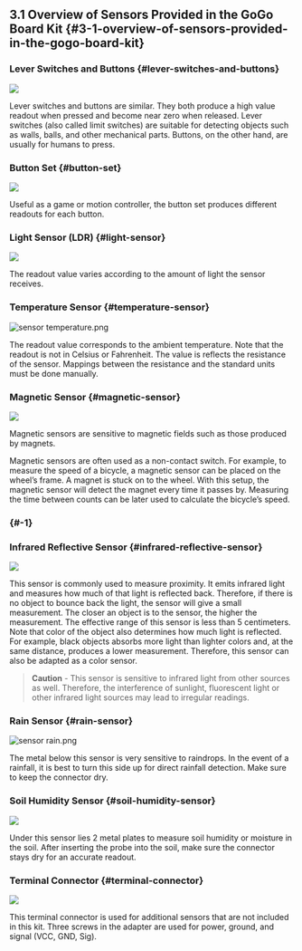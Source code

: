 ## 3.1 Overview of Sensors Provided in the GoGo Board Kit {#3-1-overview-of-sensors-provided-in-the-gogo-board-kit}

### Lever Switches and Buttons {#lever-switches-and-buttons}

![](https://lh6.googleusercontent.com/XXhoiviM0cP9LWZSgzPx0pWmHF0x-tR4V8OhTWUseZfxY3xGaHsyGhh-O5gTvfPI-BFfGeMEibbzyN9AMxTOgTI_vG4uYLYIu8t6anoM7GqdF8GhQbq1BX0YVVc38N52Md8o0loC)

Lever switches and buttons are similar. They both produce a high value readout when pressed and become near zero when released. Lever switches \(also called limit switches\) are suitable for detecting objects such as walls, balls, and other mechanical parts. Buttons, on the other hand, are usually for humans to press.

### Button Set {#button-set}

![](https://lh5.googleusercontent.com/VUuiVQfDIceaurA8ryCCKjCOdan_ojwqc-Ogk9oiTRG6wBkPoh3-9_3EjxNkxEgRUqDUo_AL_sG_9mdyHAXpLfrVwb0iCmKGt-oUY4JY7gBwwPLyMTdp5RJ7jfbck4nPfMl6uJOx)

Useful as a game or motion controller, the button set produces different readouts for each button.

### Light Sensor \(LDR\) {#light-sensor}

![](https://lh5.googleusercontent.com/Rmta4SQ9rb1CuqJC9vY8uw2z4zgpFS7AN6q9hSuqbtxWINkbDGAognrPA6hnccv69Y8ekl-TX3fxjedsuwo3xmHmx09xpjsnYAJB_OJgzHxJvoyNSvG8lybrCexIjteQXqjVuOnZ)

The readout value varies according to the amount of light the sensor receives.

### Temperature Sensor {#temperature-sensor}

![](https://lh4.googleusercontent.com/GgtVOBlhdmGlF5LMSz3Avz-HLId9joXpfCZim2qFtt0QcdBQ25VHQd26BjgpoJD-vrjQtmdlnh5DhBlurrMIGVKLwScvIS4_8jwphbhye3EXrXdJP_gFW9FFYLhtqAdA9J5Dwn5j "sensor temperature.png")

The readout value corresponds to the ambient temperature. Note that the readout is not in Celsius or Fahrenheit. The value is reflects the resistance of the sensor. Mappings between the resistance and the standard units must be done manually.

### Magnetic Sensor {#magnetic-sensor}

![](https://lh6.googleusercontent.com/CQGNhkdfH75drhz385lKoW1OglalqJBSMLQhiySijjqP--X6O6tu1wlXJOunjBo812kH5iarjZ3BdrSkZTjiJ4qFYrz-Be1pFbg5Ih_bgaO-koYnUkgcByjTe5c2BLh3POmkZuE5)

Magnetic sensors are sensitive to magnetic fields such as those produced by magnets.

Magnetic sensors are often used as a non-contact switch. For example, to measure the speed of a bicycle, a magnetic sensor can be placed on the wheel’s frame. A magnet is stuck on to the wheel. With this setup, the magnetic sensor will detect the magnet every time it passes by. Measuring the time between counts can be later used to calculate the bicycle’s speed.

###  {#-1}

### Infrared Reflective Sensor {#infrared-reflective-sensor}

![](https://lh6.googleusercontent.com/9bqUi-qv_uhq71zSn1qe5G5Q2os-9ULuRJx4bYSiWGFkwLS6zst3X9RLamf2FFtss5Z84vbJSwBFot1EuPXAiKHHl78HWCK0QvImOj_90SzTNkjAKNDW9R7ATZbA-Ty3MOQCzG-f)

This sensor is commonly used to measure proximity. It emits infrared light and measures how much of that light is reflected back. Therefore, if there is no object to bounce back the light, the sensor will give a small measurement. The closer an object is to the sensor, the higher the measurement. The effective range of this sensor is less than 5 centimeters. Note that color of the object also determines how much light is reflected. For example, black objects absorbs more light than lighter colors and, at the same distance, produces a lower measurement. Therefore, this sensor can also be adapted as a color sensor.

> **Caution** - This sensor is sensitive to infrared light from other sources as well. Therefore, the interference of sunlight, fluorescent light or other infrared light sources may lead to irregular readings.

### Rain Sensor {#rain-sensor}

![](https://lh6.googleusercontent.com/CfP5LQKjRSXzFGOnuqzSghzV4rAUu6DPD7DwLa5ZfnhmXN8CpqvpPtg5rDMCYnX90mYWqtnHv-SApJSrw7jd4kprxunTzj0wi4qAgi-3HP3QB5qRG6e1Uy38ju5tB-EuAfmII9am "sensor rain.png")

The metal below this sensor is very sensitive to raindrops. In the event of a rainfall, it is best to turn this side up for direct rainfall detection. Make sure to keep the connector dry.

### Soil Humidity Sensor {#soil-humidity-sensor}

![](https://lh5.googleusercontent.com/ShjcJG_JzPDLen6CHoZZ4e0Sj32jGRE9LkxeuEOF3dj6xbNRnLBs99zIflF2-HfLuEQvP3Mxs25vxdhhigT3l7XoaJ09EYUyPRfVp_y9uOvdiCScQY8JnIfMLVQ_Ea48FmfoWtS4)

Under this sensor lies 2 metal plates to measure soil humidity or moisture in the soil. After inserting the probe into the soil, make sure the connector stays dry for an accurate readout.

### Terminal Connector {#terminal-connector}

![](https://lh6.googleusercontent.com/BsDQ0Lmmj7k9reFACTEsyOA4DZzNWpNU4UPFLcLUXE90ZmSS-JHGJHknNh9i-nWG90HLG6i3DOGQdDADIxE3sIH4rUigGNeczo-xpQE5f32wpqlR7wWbCZlke0e652HwQEYGV5Og)

This terminal connector is used for additional sensors that are not included in this kit. Three screws in the adapter are used for power, ground, and signal \(VCC, GND, Sig\).

